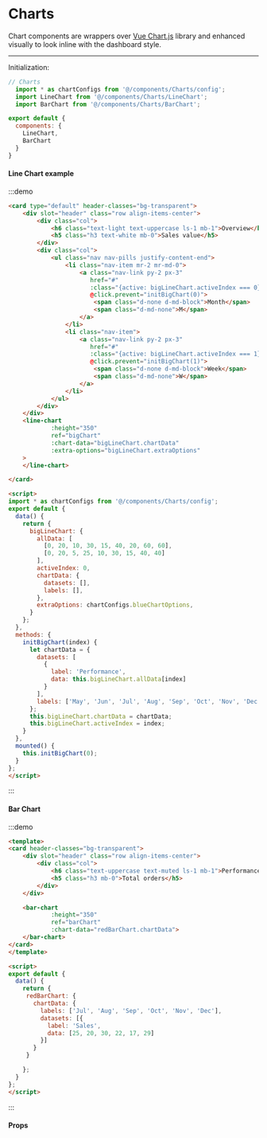 # Charts

Chart components are wrappers over [Vue Chart.js](https://vue-chartjs.org/) library and enhanced visually to look inline with the dashboard style.

<hr>

Initialization:

```js
// Charts
  import * as chartConfigs from '@/components/Charts/config';
  import LineChart from '@/components/Charts/LineChart';
  import BarChart from '@/components/Charts/BarChart';

export default {
  components: {
    LineChart,
    BarChart
  }
}
```

#### Line Chart example

:::demo
```html
<card type="default" header-classes="bg-transparent">
    <div slot="header" class="row align-items-center">
        <div class="col">
            <h6 class="text-light text-uppercase ls-1 mb-1">Overview</h6>
            <h5 class="h3 text-white mb-0">Sales value</h5>
        </div>
        <div class="col">
            <ul class="nav nav-pills justify-content-end">
                <li class="nav-item mr-2 mr-md-0">
                    <a class="nav-link py-2 px-3"
                       href="#"
                       :class="{active: bigLineChart.activeIndex === 0}"
                       @click.prevent="initBigChart(0)">
                        <span class="d-none d-md-block">Month</span>
                        <span class="d-md-none">M</span>
                    </a>
                </li>
                <li class="nav-item">
                    <a class="nav-link py-2 px-3"
                       href="#"
                       :class="{active: bigLineChart.activeIndex === 1}"
                       @click.prevent="initBigChart(1)">
                        <span class="d-none d-md-block">Week</span>
                        <span class="d-md-none">W</span>
                    </a>
                </li>
            </ul>
        </div>
    </div>
    <line-chart
            :height="350"
            ref="bigChart"
            :chart-data="bigLineChart.chartData"
            :extra-options="bigLineChart.extraOptions"
    >
    </line-chart>

</card>

<script>
import * as chartConfigs from '@/components/Charts/config';
export default {
  data() {
    return {
      bigLineChart: {
        allData: [
          [0, 20, 10, 30, 15, 40, 20, 60, 60],
          [0, 20, 5, 25, 10, 30, 15, 40, 40]
        ],
        activeIndex: 0,
        chartData: {
          datasets: [],
          labels: [],
        },
        extraOptions: chartConfigs.blueChartOptions,
      }
    };
  },
  methods: {
    initBigChart(index) {
      let chartData = {
        datasets: [
          {
            label: 'Performance',
            data: this.bigLineChart.allData[index]
          }
        ],
        labels: ['May', 'Jun', 'Jul', 'Aug', 'Sep', 'Oct', 'Nov', 'Dec'],
      };
      this.bigLineChart.chartData = chartData;
      this.bigLineChart.activeIndex = index;
    }
  },
  mounted() {
    this.initBigChart(0);
  }
};
</script>

```
:::

#### Bar Chart

:::demo
```html
<template>
<card header-classes="bg-transparent">
    <div slot="header" class="row align-items-center">
        <div class="col">
            <h6 class="text-uppercase text-muted ls-1 mb-1">Performance</h6>
            <h5 class="h3 mb-0">Total orders</h5>
        </div>
    </div>

    <bar-chart
            :height="350"
            ref="barChart"
            :chart-data="redBarChart.chartData">
    </bar-chart>
</card>
</template>

<script>
export default {
  data() {
    return {
     redBarChart: {
       chartData: {
         labels: ['Jul', 'Aug', 'Sep', 'Oct', 'Nov', 'Dec'],
         datasets: [{
           label: 'Sales',
           data: [25, 20, 30, 22, 17, 29]
         }]
       }
     }

    };
  }
};
</script>

```
:::


#### Props

<script>
import * as chartConfigs from '@/components/Charts/config';
export default {
  data() {
    return {
      bigLineChart: {
        allData: [
          [0, 20, 10, 30, 15, 40, 20, 60, 60],
          [0, 20, 5, 25, 10, 30, 15, 40, 40]
        ],
        activeIndex: 0,
        chartData: {
          datasets: [],
          labels: [],
        },
        extraOptions: chartConfigs.blueChartOptions,
      },
      redBarChart: {
        chartData: {
          labels: ['Jul', 'Aug', 'Sep', 'Oct', 'Nov', 'Dec'],
          datasets: [{
            label: 'Sales',
            data: [25, 20, 30, 22, 17, 29]
          }]
        }
      }
    };
  },
  methods: {
    initBigChart(index) {
      let chartData = {
        datasets: [
          {
            label: 'Performance',
            data: this.bigLineChart.allData[index]
          }
        ],
        labels: ['May', 'Jun', 'Jul', 'Aug', 'Sep', 'Oct', 'Nov', 'Dec'],
      };
      this.bigLineChart.chartData = chartData;
      this.bigLineChart.activeIndex = index;
    }
  },
  mounted() {
    this.initBigChart(0);
  }
};
</script>
